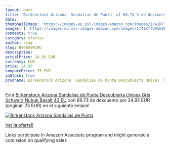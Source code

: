```yaml
---
layout: post
title: 'Birkenstock Arizona  Sandalias de Punta  al 66.73 % de descuento'
date: 
thumbnailImage: 'https://images-eu.ssl-images-amazon.com/images/I/41KTfUDm69L._SL200_.jpg'
images: [ 'https://images-eu.ssl-images-amazon.com/images/I/41KTfUDm69L._SL200_.jpg' ]
comments: true
category: ofertas
author: ring
slug: B000XVWCHU
description:
actualPrice: 24.95 EUR
currency: EUR
price: 24.95
comparePrice: 75 EUR
inStock: true
prodname: Birkenstock Arizona  Sandalias de Punta Descubierta Unisex  Gris  Schwarz  Nubuk Basalt   42 EU
---
```


Está [Birkenstock Arizona  Sandalias de Punta Descubierta Unisex  Gris  Schwarz  Nubuk Basalt   42 EU](https://www.amazon.es/dp/B000XVWCHU/?tag=tolees-21) con 66.73 de descuento por 24.95 EUR (original: 75 EUR) en el siguiente enlace!

[![Birkenstock Arizona  Sandalias de Punta ](https://images-eu.ssl-images-amazon.com/images/I/41KTfUDm69L._SL200_.jpg)](https://www.amazon.es/dp/B000XVWCHU/?tag=tolees-21)

[Ver la oferta!!](https://www.amazon.es/dp/B000XVWCHU/?tag=tolees-21)

Links participate in Amazon Associate program and might generate a comission on qualifying sales


